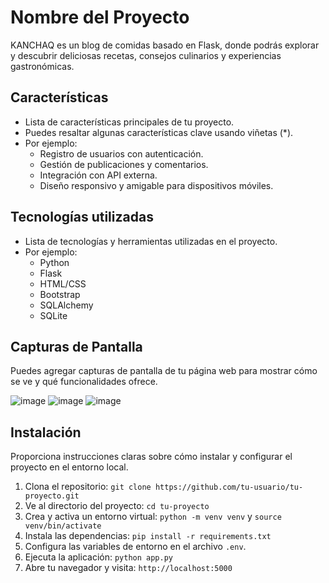 # Nombre del Proyecto

KANCHAQ es un blog de comidas basado en Flask, donde podrás explorar y descubrir deliciosas recetas, consejos culinarios y experiencias gastronómicas.

## Características

- Lista de características principales de tu proyecto.
- Puedes resaltar algunas características clave usando viñetas (*).
- Por ejemplo:
  * Registro de usuarios con autenticación.
  * Gestión de publicaciones y comentarios.
  * Integración con API externa.
  * Diseño responsivo y amigable para dispositivos móviles.

## Tecnologías utilizadas

- Lista de tecnologías y herramientas utilizadas en el proyecto.
- Por ejemplo:
  * Python
  * Flask
  * HTML/CSS
  * Bootstrap
  * SQLAlchemy
  * SQLite

## Capturas de Pantalla

Puedes agregar capturas de pantalla de tu página web para mostrar cómo se ve y qué funcionalidades ofrece.

![image](https://github.com/prodark88/KANCHAQ-Website/assets/90015558/2d1df24c-f247-4150-ab72-2da8e2cfa51b)
![image](https://github.com/prodark88/KANCHAQ-Website/assets/90015558/c3737002-7d5f-428c-8ddb-4ac6e6874b39)
![image](https://github.com/prodark88/KANCHAQ-Website/assets/90015558/36a3caa3-263f-4167-9184-333c418fca73)


## Instalación

Proporciona instrucciones claras sobre cómo instalar y configurar el proyecto en el entorno local.

1. Clona el repositorio: `git clone https://github.com/tu-usuario/tu-proyecto.git`
2. Ve al directorio del proyecto: `cd tu-proyecto`
3. Crea y activa un entorno virtual: `python -m venv venv` y `source venv/bin/activate`
4. Instala las dependencias: `pip install -r requirements.txt`
5. Configura las variables de entorno en el archivo `.env`.
6. Ejecuta la aplicación: `python app.py`
7. Abre tu navegador y visita: `http://localhost:5000`





